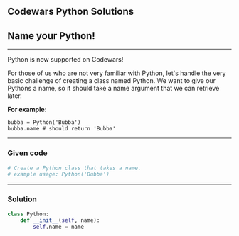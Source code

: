 
Codewars Python Solutions
---
## Name your Python! <br>
---
Python is now supported on Codewars!

For those of us who are not very familiar with Python, let's handle the very basic challenge of creating a class named Python. We want to give our Pythons a name, so it should take a name argument that we can retrieve later.

**For example:**
```
bubba = Python('Bubba')
bubba.name # should return 'Bubba'
```
---
### Given code
```python
# Create a Python class that takes a name. 
# example usage: Python('Bubba')
```
---
### Solution
```python
class Python:
    def __init__(self, name):
        self.name = name
```
